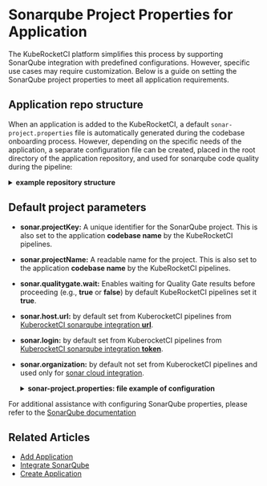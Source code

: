 # Sonarqube Project Properties for Application

The KubeRocketCI platform simplifies this process by supporting SonarQube integration with predefined configurations. However, specific use cases may require customization. Below is a guide on setting the SonarQube project properties to meet all application requirements.

## Application repo structure

When an application is added to the KubeRocketCI, a default `sonar-project.properties` file is automatically generated during the codebase onboarding process. However, depending on the specific needs of the application, a separate configuration file can be created, placed in the root directory of the application repository, and used for sonarqube code quality during the pipeline:

  <details>
  <summary><b>example repository structure</b></summary>
  ```text
  go-example-project
    ├── deploy-templates
    │   └── ..
    ├── Dockerfile
    ├── Makefile
    ├── controllers
    │   ├── hello.go
    │   └── hello_test.go
    ├── go.mod
    ├── go.sum
    ├── main.go
    ├── routers
    │   └── router.go
    └── sonar-project.properties
  ```
  </details>

## Default project parameters

* **sonar.projectKey:** A unique identifier for the SonarQube project. This is also set to the application **codebase name** by the KubeRocketCI pipelines.
* **sonar.projectName:** A readable name for the project. This is also set to the application **codebase name** by the KubeRocketCI pipelines.
* **sonar.qualitygate.wait:** Enables waiting for Quality Gate results before proceeding (e.g., **true** or **false**) by default KubeRocketCI pipelines set it **true**.
* **sonar.host.url:** by default set from KuberocketCI pipelines from [KuberocketCI sonarqube integration **url**](../operator-guide/code-quality/sonarqube.md#configuration).
* **sonar.login:** by default set from KuberocketCI pipelines from [KuberocketCI sonarqube integration **token**](../operator-guide/code-quality/sonarqube.md#configuration).
* **sonar.organization:** by default not set from KuberocketCI pipelines and used only for [sonar cloud integration](../quick-start/integrate-sonarcloud.md).

  <details>
  <summary><b>sonar-project.properties: file example of configuration</b></summary>
  ```text
  sonar.projectKey=go-example-project
  sonar.projectName=go-example-project
  sonar.exclusions=**/cmd/**,**/deploy/**,**/deploy-templates/**,**/*.groovy,**/config/**
  sonar.language=go
  ```
  </details>

For additional assistance with configuring SonarQube properties, please refer to the [SonarQube documentation](https://docs.sonarsource.com/sonarqube-server/10.6/analyzing-source-code/scanners/sonarscanner/)

## Related Articles

* [Add Application](add-application.md)
* [Integrate SonarQube](../quick-start/integrate-sonarcloud.md)
* [Create Application](../quick-start/create-application.md)
